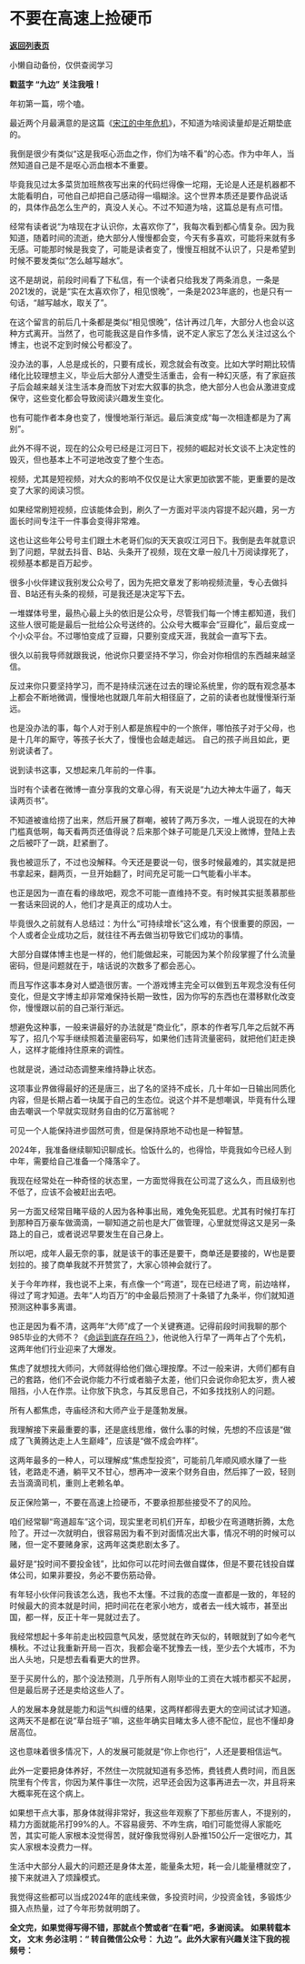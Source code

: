 # 不要在高速上捡硬币

[**返回列表页**](/gzh/九边)

小懒自动备份，仅供查阅学习

****戳蓝字 **“九边”** 关注我哦！****

年初第一篇，唠个嗑。

最近两个月最满意的是这篇《[宋江的中年危机](http://mp.weixin.qq.com/s?__biz=MzUzMjY0NDY4Ng==&mid=2247500824&idx=1&sn=0d3223bd0b88d6859dce569dd5561e2d&chksm=fab29239cdc51b2f6a80d607f93d6c0b66af08e9d263a85f257df85608c5d3d3351c45b0798c&scene=21#wechat_redirect)》，不知道为啥阅读量却是近期垫底的。

我倒是很少有类似“这是我呕心沥血之作，你们为啥不看”的心态。作为中年人，当然知道自己是不是呕心沥血根本不重要。

毕竟我见过太多菜货加班熬夜写出来的代码烂得像一坨翔，无论是人还是机器都不太能看明白，可他自己却把自己感动得一塌糊涂。这个世界本质还是要作品说话的，具体作品怎么生产的，真没人关心。不过不知道为啥，这篇总是有点可惜。

经常有读者说“为啥现在才认识你，太喜欢你了”，我每次看到都心情复杂。因为我知道，随着时间的流逝，绝大部分人慢慢都会变，今天有多喜欢，可能将来就有多无感。可能那时候是我变了，可能是读者变了，慢慢互相就不认识了，只是希望到时候不要发类似“怎么越写越水”。

这不是胡说，前段时间看了下私信，有一个读者只给我发了两条消息，一条是2021发的，说是“实在太喜欢你了，相见恨晚”，一条是2023年底的，也是只有一句话，“越写越水，取关了”。  

在这个留言的前后几十条都是类似“相见恨晚”，估计再过几年，大部分人也会以这种方式离开。当然了，也可能我这是自作多情，说不定人家忘了怎么关注过这么个博主，也说不定到时候公号都没了。

没办法的事，人总是成长的，只要有成长，观念就会有改变。比如大学时期比较情绪化比较理想主义，毕业后大部分人遭受生活重击，会有一种幻灭感，有了家庭孩子后会越来越关注生活本身而放下对宏大叙事的执念，绝大部分人也会从激进变成保守，这些变化都会导致阅读兴趣发生变化。

也有可能作者本身也变了，慢慢地渐行渐远。最后演变成“每一次相逢都是为了离别”。

此外不得不说，现在的公众号已经是江河日下，视频的崛起对长文谈不上决定性的毁灭，但也基本上不可逆地改变了整个生态。

视频，尤其是短视频，对大众的影响不仅仅是让大家更加欲罢不能，更重要的是改变了大家的阅读习惯。

如果经常刷短视频，应该能体会到，刷久了一方面对平淡内容提不起兴趣，另一方面长时间专注干一件事会变得非常难。

这也让这些年公号号主们跟土木老哥们似的天天哀叹江河日下。我倒是去年就意识到了问题，早就去抖音、B站、头条开了视频，现在文章一般几十万阅读撑死了，视频基本都是百万起步。

很多小伙伴建议我别发公众号了，因为先把文章发了影响视频流量，专心去做抖音、B站还有头条的视频，可是我还是决定写下去。

一堆媒体号里，最热心最上头的依旧是公众号，尽管我们每一个博主都知道，我们这些人很可能是最后一批给公众号送终的。公众号大概率会“豆瓣化”，最后变成一个小众平台。不过哪怕变成了豆瓣，只要别变成天涯，我就会一直写下去。

很久以前我导师就跟我说，他说你只要坚持不学习，你会对你相信的东西越来越坚信。

反过来你只要坚持学习，而不是持续沉迷在过去的理论系统里，你的既有观念基本上都会不断地微调，慢慢地也就跟几年前大相径庭了，之前的读者也就慢慢渐行渐远。

也是没办法的事，每个人对于别人都是旅程中的一个旅伴，哪怕孩子对于父母，也是十几年的厮守，等孩子长大了，慢慢也会越走越远。 自己的孩子尚且如此，更别说读者了。

说到读书这事，又想起来几年前的一件事。

当时有个读者在微博一直分享我的文章心得，有天说是“九边大神太牛逼了，每天读两页书”。

不知道被谁给捞了出来，然后开展了群嘲，被转了两万多次，一堆人说现在的大神门槛真低啊，每天看两页还值得说？后来那个妹子可能是几天没上微博，登陆上去之后被吓了一跳，赶紧删了。  

我也被逗乐了，不过也没解释。今天还是要说一句，很多时候最难的，其实就是把书拿起来，翻两页，一旦开始翻了，时间充足可能一口气能看小半本。  

也正是因为一直在看的缘故吧，观念不可能一直维持不变。有时候其实挺羡慕那些一套话来回说的人，他们才是真正的成功人士。  

毕竟很久之前就有人总结过：为什么“可持续增长”这么难，有个很重要的原因，一个人或者企业成功之后，就往往不再去做当初导致它们成功的事情。

大部分自媒体博主也是一样的，他们能做起来，可能因为某个阶段掌握了什么流量密码，但是问题就在于，啥话说的次数多了都会恶心。

而且写作这事本身对人塑造很厉害。一个游戏博主完全可以做到五年观念没有任何变化，但是文字博主却非常难保持长期一致性，因为你写的东西也在潜移默化改变你，慢慢跟以前的自己渐行渐远。

想避免这种事，一般来讲最好的办法就是“商业化”，原本的作者写几年之后就不再写了，招几个写手继续照着流量密码写，如果他们违背流量密码，就把他们赶走换人，这样才能维持住原来的调性。

也就是说，通过动态调整来维持静止状态。

这项事业界做得最好的还是唐三，出了名的坚持不成长，几十年如一日输出同质化内容，但是长期占着一块属于自己的生态位。说这个并不是想嘲讽，毕竟有什么理由去嘲讽一个早就实现财务自由的亿万富翁呢？

可见一个人能保持进步固然可贵，但是保持原地不动也是一种智慧。

2024年，我准备继续聊知识聊成长。恰饭什么的，也得恰，毕竟我如今已经人到中年，需要给自己准备一个降落伞了。

我现在经常处在一种奇怪的状态里，一方面觉得我在公司混了这么久，而且级别也不低了，应该不会被赶出去吧。

另一方面又经常目睹平级的人因为各种事出局，难免兔死狐悲。尤其有时候打车打到那种百万豪车做滴滴，一聊知道之前也是大厂做管理，心里就觉得这又是另一条路上的自己，或者说迟早要发生在自己身上。

所以吧，成年人最无奈的事，就是该干的事还是要干，商单还是要接的，W也是要划拉的。接了商单我就不开赞赏了，大家心领神会就行了。  

关于今年咋样，我也说不上来，有点像一个“弯道”，现在已经进了弯，前边啥样，得过了弯才知道。去年“人均百万”的中金最后预测了十条错了九条半，你们就知道预测这种事多离谱。  

也正是因为看不清，这两年“大师”成了一个关键赛道。记得前段时间我聊的那个985毕业的大师不？《[命运到底存在吗？](http://mp.weixin.qq.com/s?__biz=MzUzMjY0NDY4Ng==&mid=2247500803&idx=1&sn=80787c4a337fffa2817efa5e63cce593&chksm=fab29222cdc51b34c87df2d0b22785995879274fb4ebebbca6bf844dc73f5f44f0ce9312f5f5&scene=21#wechat_redirect)》，他说他入行早了一两年占了个先机，这两年他们行业迎来了大爆发。

焦虑了就想找大师问，大师就得给他们做心理按摩。不过一般来讲，大师们都有自己的套路，他们不会说你能力不行或者脑子太差，他们只会说你命犯太岁，贵人被阻挡，小人在作祟。让你放下执念，与其反思自己，不如多找找别人的问题。

所有人都焦虑，寺庙经济和大师产业于是蓬勃发展。  

我理解接下来最重要的事，还是底线思维，做什么事的时候，先想的不应该是“做成了飞黄腾达走上人生巅峰”，应该是“做不成会咋样”。

这两年最多的一种人，可以理解成“焦虑型投资”，可能前几年顺风顺水赚了一些钱，老路走不通，躺平又不甘心，想再冲一波来个财务自由，然后摔了一跤，轻则去当滴滴司机，重则上老赖名单。

反正保险第一，不要在高速上捡硬币，不要承担那些接受不了的风险。

咱们经常聊“弯道超车”这个词，现实里老司机们开车，却极少在弯道瞎折腾，太危险了。开过一次就明白，很容易因为看不到对面情况出大事，情况不明的时候可以赌，但一定不要赌身家，这两年这类悲剧太多了。

最好是“投时间不要投金钱”，比如你可以花时间去做自媒体，但是不要花钱投自媒体公司，如果非要投，务必不要伤筋动骨。

有年轻小伙伴问我该怎么选，我也不太懂。不过我的态度一直都是一致的，年轻的时候最大的资本就是时间，把时间花在老家小地方，或者去一线大城市，甚至出国，都一样，反正十年一晃就过去了。

我经常想起十多年前走出校园意气风发，感觉就在昨天似的，转眼就到了如今老气横秋。不过让我重新开局一百次，我都会毫不犹豫去一线，至少去个大城市，不为出人头地，只是想去看看更大的世界。  

至于买房什么的，那个没法预测，几乎所有人刚毕业的工资在大城市都买不起房，但是最后房子还是卖给这些人了。

人的发展本身就是能力和运气纠缠的结果，这两样都得去更大的空间试试才知道。这两天不是都在说“草台班子”嘛，这些年确实目睹太多人德不配位，屁也不懂却身居高位。

这也意味着很多情况下，人的发展可能就是“你上你也行”，人还是要相信运气。  

此外一定要把身体养好，不然住一次院就知道有多恐怖，费钱费人费时间，而且医院里有个传言，你因为某件事住一次院，迟早还会因为这事再进去一次，并且将来大概率死在这个病上。

如果想干点大事，那身体就得非常好，我这些年观察了下那些厉害人，不提别的，精力方面就能吊打99%的人。不容易疲劳、不咋生病，咱们可能觉得人家能吃苦，其实可能人家根本没觉得苦，就好像我觉得别人卧推150公斤一定很吃力，其实人家根本没费力一样。

生活中大部分人最大的问题还是身体太差，能量条太短，耗一会儿能量槽就空了，接下来就进入了烦躁模式。  

我觉得这些都可以当成2024年的底线来做，多投资时间，少投资金钱，多锻炼少摄入点热量，过了今年形势就明朗了。

 **全文完，如果觉得写得不错，那就点个赞或者“在看”吧，多谢阅读。** **如果转载本文， **文末** 务必注明：“ **转自微信公众号：**
**九边** ”。此外大家有兴趣关注下我的视频号：**

